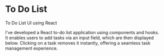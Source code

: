 # To Do List 
 To Do List UI using React

 
 I've developed a React to-do list application using components and hooks. It enables users to add tasks via an input field, which are then displayed below. Clicking on a task removes it instantly, offering a seamless task management experience.
